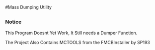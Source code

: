 #Mass Dumping Utility

##

### 

### Notice
This Program Doesnt Yet Work, It Still needs a Dumper Function.

The Project Also Contains MCTOOLS from the FMCBInstaller by SP193


